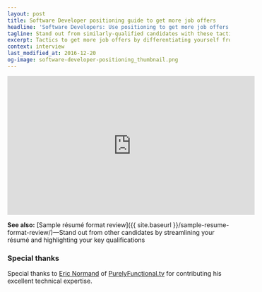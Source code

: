 ```yaml
---
layout: post
title: Software Developer positioning guide to get more job offers
headline: 'Software Developers: Use positioning to get more job offers'
tagline: Stand out from similarly-qualified candidates with these tactics
excerpt: Tactics to get more job offers by differentiating yourself from other candidates
context: interview
last_modified_at: 2016-12-20
og-image: software-developer-positioning_thumbnail.png
---
```

<div class="video-container">
<iframe width="560" height="315" src="https://www.youtube.com/embed/b4pKH_mvlVo" frameborder="0" allowfullscreen></iframe>
</div>

**See also:** [Sample résumé format review]({{ site.baseurl }}/sample-resume-format-review/)—Stand out from other candidates by streamlining your résumé and highlighting your key qualifications

### Special thanks

Special thanks to [Eric Normand](https://twitter.com/ericnormand) of [PurelyFunctional.tv](https://purelyfunctional.tv) for contributing his excellent technical expertise.

<div class="inline-ad hidden"></div>